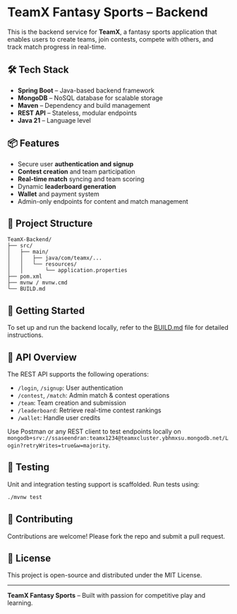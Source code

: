 # TeamX Fantasy Sports – Backend

This is the backend service for **TeamX**, a fantasy sports application that enables users to create teams, join contests, compete with others, and track match progress in real-time.

## 🛠 Tech Stack

- **Spring Boot** – Java-based backend framework
- **MongoDB** – NoSQL database for scalable storage
- **Maven** – Dependency and build management
- **REST API** – Stateless, modular endpoints
- **Java 21** – Language level

## 📦 Features

- Secure user **authentication and signup**
- **Contest creation** and team participation
- **Real-time match** syncing and team scoring
- Dynamic **leaderboard generation**
- **Wallet** and payment system
- Admin-only endpoints for content and match management

## 📁 Project Structure

```
TeamX-Backend/
├── src/
│   ├── main/
│   │   ├── java/com/teamx/...
│   │   └── resources/
│   │       └── application.properties
├── pom.xml
├── mvnw / mvnw.cmd
└── BUILD.md
```

## 🚀 Getting Started

To set up and run the backend locally, refer to the [BUILD.md](./BUILD.md) file for detailed instructions.

## 📌 API Overview

The REST API supports the following operations:

- `/login`, `/signup`: User authentication
- `/contest`, `/match`: Admin match & contest operations
- `/team`: Team creation and submission
- `/leaderboard`: Retrieve real-time contest rankings
- `/wallet`: Handle user credits

Use Postman or any REST client to test endpoints locally on `mongodb+srv://ssaseendran:teamx1234@teamxcluster.ybhmxsu.mongodb.net/Login?retryWrites=true&w=majority`.

## 🧪 Testing

Unit and integration testing support is scaffolded. Run tests using:

```bash
./mvnw test
```

## 📍 Contributing

Contributions are welcome! Please fork the repo and submit a pull request.

## 📄 License

This project is open-source and distributed under the MIT License.

---

**TeamX Fantasy Sports** – Built with passion for competitive play and learning.
